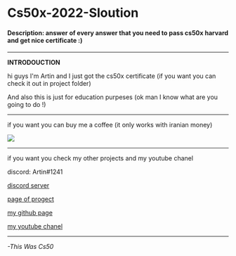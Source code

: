 # Cs50x-2022-Sloution
#### Description: answer of every answer that you need to pass cs50x harvard and get nice certificate :)


****
**INTRODOUCTION**

hi guys I'm Artin and I just got the cs50x certificate (if you want you can check it out in project folder)

And also this is just for education purpeses (ok man I know what are you going to do !)

****
if you want you can buy me a coffee (it only works with iranian money)

<a href="https://coffeebede.ir/buycoffee/time.to.code.with.me"><img class="img-fluid" src="https://coffeebede.ir/DashboardTemplateV2/app-assets/images/banner/default-yellow.svg" /></a>

****

if you want you check my other projects and my youtube chanel 

discord: Artin#1241

[discord server](https://discord.gg/4gYgnustX3)

[page of progect](https://github.com/Artinnavidgoli/FasterNfc-cs50)

[my github page](https://github.com/Artinnavidgoli)

[my youtube chanel](https://www.youtube.com/channel/UCunxVBWNJo3RXC_BNu2s4rw)

****
*-This Was Cs50*